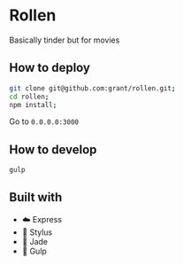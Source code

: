 # Rollen

Basically tinder but for movies

## How to deploy

```sh
git clone git@github.com:grant/rollen.git;
cd rollen;
npm install;
```

Go to `0.0.0.0:3000`

## How to develop

```sh
gulp
```

## Built with

- :cloud: Express
- :lipstick: Stylus
- :gem: Jade
- :tropical_fish: Gulp